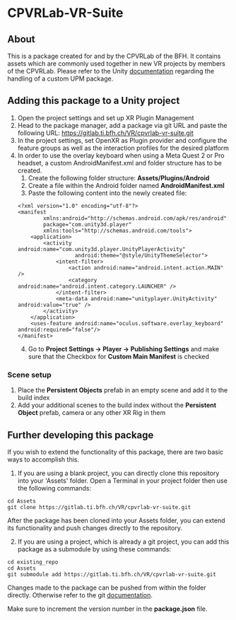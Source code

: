 # CPVRLab-VR-Suite

## About

This is a package created for and by the CPVRLab of the BFH. It contains assets which are commonly used together in new VR projects by members of the CPVRLab.
Please refer to the Unity [documentation](https://docs.unity3d.com/Manual/CustomPackages.html) regarding the handling of a custom UPM package.

## Adding this package to a Unity project

1. Open the project settings and set up XR Plugin Management
2. Head to the package manager, add a package via git URL and paste the following URL: https://gitlab.ti.bfh.ch/VR/cpvrlab-vr-suite.git
3. In the project settings, set OpenXR as Plugin provider and configure the feature groups as well as the interaction profiles for the desired platform
4. In order to use the overlay keyboard when using a Meta Quest 2 or Pro headset, a custom AndroidManifest.xml and folder structure has to be created.
   1. Create the following folder structure: **Assets/Plugins/Android**
   2. Create a file within the Android folder named **AndroidManifest.xml**
   3. Paste the following content into the newly created file:
   ```
   <?xml version="1.0" encoding="utf-8"?>
   <manifest
           xmlns:android="http://schemas.android.com/apk/res/android"
           package="com.unity3d.player"
           xmlns:tools="http://schemas.android.com/tools">
       <application>
           <activity android:name="com.unity3d.player.UnityPlayerActivity"
                     android:theme="@style/UnityThemeSelector">
               <intent-filter>
                   <action android:name="android.intent.action.MAIN" />
                   <category android:name="android.intent.category.LAUNCHER" />
               </intent-filter>
               <meta-data android:name="unityplayer.UnityActivity" android:value="true" />
           </activity>
       </application>
       <uses-feature android:name="oculus.software.overlay_keyboard" android:required="false"/>
   </manifest>
   ```
   4. Go to **Project Settings -> Player -> Publishing Settings** and make sure that the Checkbox for **Custom Main Manifest** is checked

### Scene setup

1. Place the **Persistent Objects** prefab in an empty scene and add it to the build index
2. Add your additional scenes to the build index without the **Persistent Object** prefab, camera or any other XR Rig in them

## Further developing this package

If you wish to extend the functionality of this package, there are two basic ways to accomplish this.
1. If you are using a blank project, you can directly clone this repository into your 'Assets' folder. Open a Terminal in your project folder then use the following commands:
```
cd Assets
git clone https://gitlab.ti.bfh.ch/VR/cpvrlab-vr-suite.git
```
After the package has been cloned into your Assets folder, you can extend its functionality and push changes directly to the repository.

2. If you are using a project, which is already a git project, you can add this package as a submodule by using these commands:

```
cd existing_repo
cd Assets
git submodule add https://gitlab.ti.bfh.ch/VR/cpvrlab-vr-suite.git
```

Changes made to the package can be pushed from within the folder directly. Otherwise refer to the git [documentation](https://git-scm.com/book/en/v2/Git-Tools-Submodules).

Make sure to increment the version number in the **package.json** file.
